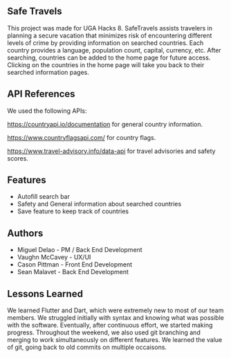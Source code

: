 ## Safe Travels

This project was made for UGA Hacks 8.
SafeTravels assists travelers in planning a secure vacation that minimizes risk of encountering different levels of crime by providing information on searched countries. Each country provides a language, population count, capital, currency, etc. After searching, countries can be added to the home page for future access.
Clicking on the countries in the home page will take you back to their searched information pages. 

## API References
We used the following APIs:

https://countryapi.io/documentation for general country information.

https://www.countryflagsapi.com/ for country flags.

https://www.travel-advisory.info/data-api for travel advisories and safety scores.

## Features 

- Autofill search bar
- Safety and General information about searched countries
- Save feature to keep track of countries

## Authors

- Miguel Delao - PM / Back End Development
- Vaughn McCavey - UX/UI
- Cason Pittman - Front End Development
- Sean Malavet - Back End Development

## Lessons Learned

We learned Flutter and Dart, which were extremely new to most of our team members.
We struggled initially with syntax and knowing what was possible with the software. 
Eventually, after continuous effort, we started making progress. Throughout the weekend, we also used git branching and merging to work simultaneously on different features. We learned the value of git, going back to old commits on multiple occaisons. 



